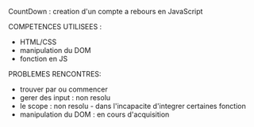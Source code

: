 CountDown : creation d'un compte a rebours en JavaScript

COMPETENCES UTILISEES :

- HTML/CSS
- manipulation du DOM
- fonction en JS

PROBLEMES RENCONTRES:

- trouver par ou commencer
- gerer des input : non resolu
- le scope : non resolu - dans l'incapacite d'integrer certaines fonction
- manipulation du DOM : en cours d'acquisition
